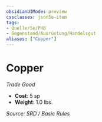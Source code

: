 ```yaml
---
obsidianUIMode: preview
cssclasses: json5e-item
tags:
- Quelle/5e/PHB
- Gegenstand/Ausrüstung/Handelsgut
aliases: ["Copper"]
---
```

# Copper
*Trade Good*  

- **Cost**: 5 sp
- **Weight**: 1.0 lbs.

*Source: SRD / Basic Rules*